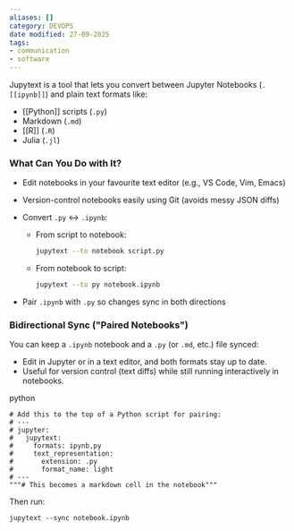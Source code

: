 ```yaml
---
aliases: []
category: DEVOPS
date modified: 27-09-2025
tags:
- communication
- software
---
```

Jupytext is a tool that lets you convert between Jupyter Notebooks (`.[[ipynb]]`) and plain text formats like:
* [[Python]] scripts (`.py`)
* Markdown (`.md`)
* [[R]] (`.R`)
* Julia (`.jl`)
### What Can You Do with It?

* Edit notebooks in your favourite text editor (e.g., VS Code, Vim, Emacs)
* Version-control notebooks easily using Git (avoids messy JSON diffs)
* Convert `.py` ↔ `.ipynb`:

  * From script to notebook:
    ```bash
    jupytext --to notebook script.py
    ```
  * From notebook to script:
    ```bash
    jupytext --to py notebook.ipynb
    ```
* Pair `.ipynb` with `.py` so changes sync in both directions

### Bidirectional Sync ("Paired Notebooks")

You can keep a `.ipynb` notebook and a `.py` (or `.md`, etc.) file synced:
- Edit in Jupyter or in a text editor, and both formats stay up to date.
- Useful for version control (text diffs) while still running interactively in notebooks.
    

python
```
# Add this to the top of a Python script for pairing:
# ---
# jupyter:
#   jupytext:
#     formats: ipynb,py
#     text_representation:
#       extension: .py
#       format_name: light
# ---
"""# This becomes a markdown cell in the notebook"""
```

Then run:

`jupytext --sync notebook.ipynb`